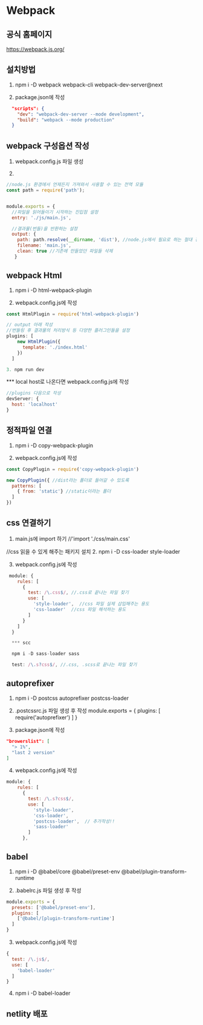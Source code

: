 # Webpack
## 공식 홈페이지
https://webpack.js.org/

## 설치방법

1. npm  i -D webpack webpack-cli webpack-dev-server@next

2. package.json에 작성
```json
  "scripts": {
    "dev": "webpack-dev-server --mode development",
    "build": "webpack --mode production"
  }
```

## webpack 구성옵션 작성

1. webpack.config.js 파일 생성

2.
```js
//node.js 환경에서 언제든지 가져와서 사용할 수 있는 전역 모듈
const path = require('path'); 


module.exports = {
  //파일을 읽어들이기 시작하는 진입점 설정
  entry: './js/main.js', 

  //결과물(번들)을 반환하는 설정
  output: {
    path: path.resolve(__dirname, 'dist'), //node.js에서 필요로 하는 절대 경로
    filename: 'main.js',
    clean: true //기존에 만들었던 파일들 삭제
   }
```

## webpack Html 

1. npm i -D html-webpack-plugin 

2. webpack.config.js에 작성
```js
const HtmlPlugin = require('html-webpack-plugin')

// output 아래 작성
//번들링 후 결과물의 처리방식 등 다양한 플러그인들을 설정
plugins: [
    new HtmlPlugin({
      template: './index.html'
    })
  ]

3. npm run dev
```

*** local host로 나온다면 webpack.config.js에 작성
```js
//plugins 다음으로 작성
devServer: {
  host: 'localhost'
}
```

## 정적파일 연결

1. npm i -D copy-webpack-plugin

2. webpack.config.js에 작성

```js
const CopyPlugin = require('copy-webpack-plugin')

new CopyPlugin({ //dist라는 폴더로 들어갈 수 있도록
  patterns: [
    { from: 'static'} //static이라는 폴더
  ]
})
```

## css 연결하기

1. main.js에 import 하기 //'import './css/main.css'

//css 읽을 수 있게 해주는 패키지 설치
2. npm i -D css-loader style-loader

3. webpack.config.js에 작성
```js
 module: {
    rules: [
      {
        test: /\.css$/, //.css로 끝나는 파일 찾기
        use: [
          'style-loader',  //css 파일 실제 삽입해주는 용도
          'css-loader'  //css 파일 해석하는 용도
        ]
      }
    ]
  }

  *** scc

  npm i -D sass-loader sass

  test: /\.s?css$/, //.css, .scss로 끝나는 파일 찾기
```

## autoprefixer

1. npm i -D postcss autoprefixer postcss-loader

2. .postcssrc.js 파일 생성 후 작성
module.exports = {
  plugins: [
    require('autoprefixer')
  ]
}

3. package.json에 작성
```json
"browerslist": [
  "> 1%",
  "last 2 version"
]
```

4. webpack.config.js에 작성
```js
module: {
    rules: [
      {
        test: /\.s?css$/, 
        use: [
          'style-loader',
          'css-loader',
          'postcss-loader',  // 추가작성!!
          'sass-loader'
        ]
      },
```


## babel

1. npm i -D @babel/core @babel/preset-env @babel/plugin-transform-runtime

2. .babelrc.js 파일 생성 후 작성
```js
module.exports = {
  presets: ['@babel/preset-env'],
  plugins: [
    ['@babel/[plugin-transform-runtime']
  ]
}
```

3. webpack.config.js에 작성
```js
{
  test: /\.js$/,
  use: [
    'babel-loader'
  ]
}
```
4. npm i -D babel-loader


## netlity 배포

